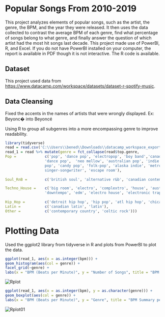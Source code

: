 # Popular Songs From 2010-2019
This project analyzes elements of popular songs, such as the artist, the genre, the BPM, and the year they were released. It then uses the data collected to contrast the average BPM of each genre, find what percentage of songs belong to what genre, and finally answer the question of which artist had the most hit songs last decade. This project made use of PowerBI, R, and Excel. If you do not have PowerBI installed on your computer, the report is available in PDF though it is not interactive. The R code is available.
## Dataset
This project used data from https://www.datacamp.com/workspace/datasets/dataset-r-spotify-music.
## Data Cleansing
Fixed the accents in the names of artists that were wrongly displayed. Ex: Beyonc� into Beyoncé

Using R to group all subgenres into a more encompassing genre to improve readability. 
```R
library(tidyverse)
read = read.csv('C:\\Users\\bened\\Downloads\\datacamp_workspace_export_2022-12-16 17_04_46.csv')
read_1 = read %>% mutate(genre = fct_collapse(read$top.genre,
Pop =             c('pop', 'dance pop', 'electropop', 'boy band','canadian pop', 'electropop', 'barbadian pop', 'art pop',
                  'dance pop',  'neo mellow', 'australian pop', 'indie pop', 'colombian pop', 'acoustic pop', 'baroque
                  pop', 'candy pop', 'folk-pop', 'alaska indie', 'metropopolis','danish pop', 'hollywood', 'irish
                  singer-songwriter', 'escape room'),
              
Soul_RnB =        c('british soul', 'alternative r&b', 'canadian contemporary r&b'),

Techno_House =    c('big room', 'electro', 'complextro', 'house', 'australian dance', 'belgian edm', 'brostep',
                  'downtempo', 'edm', 'electro house', 'electronic trap', 'tropical house'), 
                  
Hip_Hop =         c('detroit hip hop', 'hip pop', 'atl hip hop', 'chicago rap', 'canadian hip hop', 'australian hip hop', 'hip hop'),
Latin =           c('canadian latin', 'latin'),
Other =           c('contemporary country', 'celtic rock')))
```
# Plotting Data
Used the ggplot2 library from tidyverse in R and plots from PowerBI to plot the data.
```R
ggplot(read_1, aes(x = as.integer(bpm))) + 
geom_histogram(aes(col = genre)) + 
facet_grid(~genre) + 
labs(x = "BPM (Beats per Minute)", y = "Number of Songs", title = "BPM per Muisc Genre")
```
![Rplot](https://user-images.githubusercontent.com/120809566/208265026-c2252300-f957-4d64-a7a7-e8bb009db160.png)

```R
ggplot(read_1, aes(x = as.integer(bpm), y = as.character(genre))) + 
geom_boxplot(aes(col = genre)) + 
labs(x = "BPM (Beats per Minute)", y = "Genre", title = "BPM Summary per Muisc Genre")
```
![Rplot01](https://user-images.githubusercontent.com/120809566/208265159-936d293c-9dae-4c9f-ba8e-93085818f33a.png)
